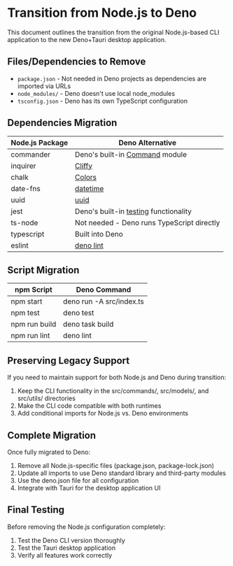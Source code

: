 # Transition from Node.js to Deno

This document outlines the transition from the original Node.js-based CLI application to the new Deno+Tauri desktop application.

## Files/Dependencies to Remove

- `package.json` - Not needed in Deno projects as dependencies are imported via URLs
- `node_modules/` - Deno doesn't use local node_modules
- `tsconfig.json` - Deno has its own TypeScript configuration

## Dependencies Migration

| Node.js Package | Deno Alternative |
|-----------------|------------------|
| commander       | Deno's built-in [Command](https://deno.land/std/cli/mod.ts) module |
| inquirer        | [Cliffy](https://deno.land/x/cliffy/prompt/mod.ts) |
| chalk           | [Colors](https://deno.land/std/fmt/colors.ts) |
| date-fns        | [datetime](https://deno.land/std/datetime/mod.ts) |
| uuid            | [uuid](https://deno.land/std/uuid/mod.ts) |
| jest            | Deno's built-in [testing](https://deno.land/manual/basics/testing) functionality |
| ts-node         | Not needed - Deno runs TypeScript directly |
| typescript      | Built into Deno |
| eslint          | [deno lint](https://deno.land/manual/tools/linter) |

## Script Migration

| npm Script    | Deno Command                    |
|---------------|--------------------------------|
| npm start     | deno run -A src/index.ts       |
| npm test      | deno test                      |
| npm run build | deno task build                |
| npm run lint  | deno lint                      |

## Preserving Legacy Support

If you need to maintain support for both Node.js and Deno during transition:

1. Keep the CLI functionality in the src/commands/, src/models/, and src/utils/ directories
2. Make the CLI code compatible with both runtimes
3. Add conditional imports for Node.js vs. Deno environments

## Complete Migration

Once fully migrated to Deno:

1. Remove all Node.js-specific files (package.json, package-lock.json)
2. Update all imports to use Deno standard library and third-party modules
3. Use the deno.json file for all configuration
4. Integrate with Tauri for the desktop application UI

## Final Testing

Before removing the Node.js configuration completely:

1. Test the Deno CLI version thoroughly
2. Test the Tauri desktop application 
3. Verify all features work correctly
